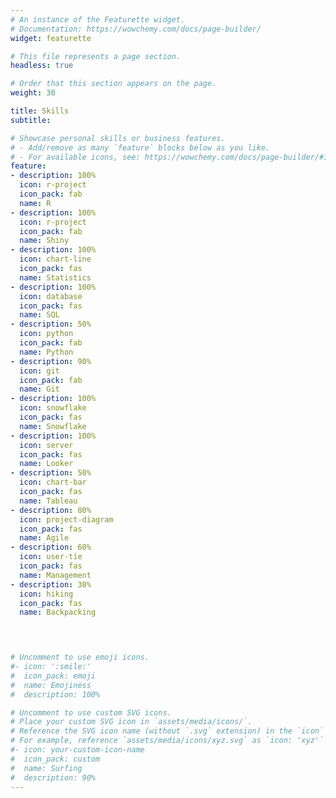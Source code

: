 ```yaml
---
# An instance of the Featurette widget.
# Documentation: https://wowchemy.com/docs/page-builder/
widget: featurette

# This file represents a page section.
headless: true

# Order that this section appears on the page.
weight: 30

title: Skills
subtitle:

# Showcase personal skills or business features.
# - Add/remove as many `feature` blocks below as you like.
# - For available icons, see: https://wowchemy.com/docs/page-builder/#icons
feature:
- description: 100%
  icon: r-project
  icon_pack: fab
  name: R
- description: 100%
  icon: r-project
  icon_pack: fab
  name: Shiny
- description: 100%
  icon: chart-line
  icon_pack: fas
  name: Statistics
- description: 100%
  icon: database
  icon_pack: fas
  name: SQL
- description: 50%
  icon: python
  icon_pack: fab
  name: Python
- description: 90%
  icon: git
  icon_pack: fab
  name: Git  
- description: 100%
  icon: snowflake
  icon_pack: fas
  name: Snowflake 
- description: 100%
  icon: server
  icon_pack: fas
  name: Looker 
- description: 50%
  icon: chart-bar
  icon_pack: fas
  name: Tableau   
- description: 80%
  icon: project-diagram
  icon_pack: fas
  name: Agile     
- description: 60%
  icon: user-tie
  icon_pack: fas
  name: Management    
- description: 30%
  icon: hiking
  icon_pack: fas
  name: Backpacking 

   


# Uncomment to use emoji icons.
#- icon: ':smile:'
#  icon_pack: emoji
#  name: Emojiness
#  description: 100% 

# Uncomment to use custom SVG icons.
# Place your custom SVG icon in `assets/media/icons/`.
# Reference the SVG icon name (without `.svg` extension) in the `icon` field.
# For example, reference `assets/media/icons/xyz.svg` as `icon: 'xyz'`
#- icon: your-custom-icon-name
#  icon_pack: custom
#  name: Surfing
#  description: 90%
---
```


